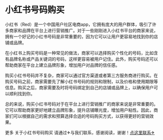 # 小红书号码购买

小红书（Red）是一个中国用户社区电商app，它拥有庞大的用户群体，吸引了许多商家和品牌在平台上进行营销推广。对于一些刚刚进入小红书平台的商家来说，拥有一个好记的小红书号码是非常重要的，因为它可以让用户更容易地找到你的店铺或品牌。

在小红书上购买号码是一种常见的做法，商家可以选择购买个性化的号码，比如含有品牌名称或产品关键词的号码，这样更容易被用户记住。此外，购买号码还可以帮助商家在平台上建立品牌形象，增加用户对品牌的信任感。

购买小红书号码并不复杂，商家可以通过官方渠道或者第三方服务商进行购买。在购买号码之前，商家需要先了解小红书号码的规则和限制，以及价格和使用期限等信息。购买之后，商家需要及时将号码绑定到自己的店铺或品牌上，以确保用户可以顺利找到你。

总的来说，购买小红书号码对于在平台上进行营销推广的商家来说是非常重要的。它可以帮助商家更好地建立品牌形象，提升店铺曝光度，增加用户粘性。因此，商家们可以根据自己的需求和预算选择合适的号码购买方式，以获得更好的营销效果。

更多 关于小红书号码购买 请通过✈与我们联系，感谢阅读，谢谢！[点这里联系✈](https://ads.k02.cc)